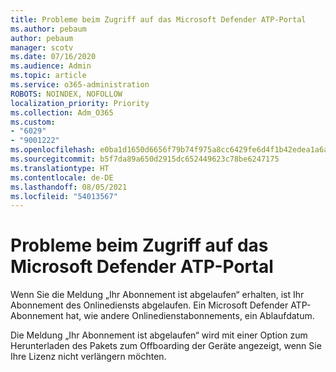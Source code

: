 ```yaml
---
title: Probleme beim Zugriff auf das Microsoft Defender ATP-Portal
ms.author: pebaum
author: pebaum
manager: scotv
ms.date: 07/16/2020
ms.audience: Admin
ms.topic: article
ms.service: o365-administration
ROBOTS: NOINDEX, NOFOLLOW
localization_priority: Priority
ms.collection: Adm_O365
ms.custom:
- "6029"
- "9001222"
ms.openlocfilehash: e0ba1d1650d6656f79b74f975a8cc6429fe6d4f1b42edea1a6a02b574d2af057
ms.sourcegitcommit: b5f7da89a650d2915dc652449623c78be6247175
ms.translationtype: HT
ms.contentlocale: de-DE
ms.lasthandoff: 08/05/2021
ms.locfileid: "54013567"
---
```

# <a name="issues-accessing-the-microsoft-defender-atp-portal"></a>Probleme beim Zugriff auf das Microsoft Defender ATP-Portal

Wenn Sie die Meldung „Ihr Abonnement ist abgelaufen“ erhalten, ist Ihr Abonnement des Onlinediensts abgelaufen. Ein Microsoft Defender ATP-Abonnement hat, wie andere Onlinedienstabonnements, ein Ablaufdatum.

Die Meldung „Ihr Abonnement ist abgelaufen“ wird mit einer Option zum Herunterladen des Pakets zum Offboarding der Geräte angezeigt, wenn Sie Ihre Lizenz nicht verlängern möchten.